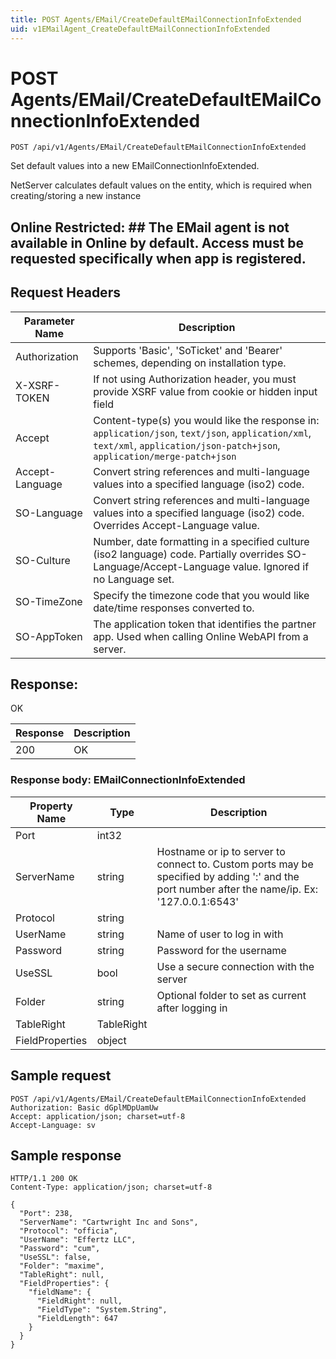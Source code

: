 ```yaml
---
title: POST Agents/EMail/CreateDefaultEMailConnectionInfoExtended
uid: v1EMailAgent_CreateDefaultEMailConnectionInfoExtended
---
```


# POST Agents/EMail/CreateDefaultEMailConnectionInfoExtended

```http
POST /api/v1/Agents/EMail/CreateDefaultEMailConnectionInfoExtended
```

Set default values into a new EMailConnectionInfoExtended.


NetServer calculates default values on the entity, which is required when creating/storing a new instance


## Online Restricted: ## The EMail agent is not available in Online by default. Access must be requested specifically when app is registered.







## Request Headers

| Parameter Name | Description |
|----------------|-------------|
| Authorization  | Supports 'Basic', 'SoTicket' and 'Bearer' schemes, depending on installation type. |
| X-XSRF-TOKEN   | If not using Authorization header, you must provide XSRF value from cookie or hidden input field |
| Accept         | Content-type(s) you would like the response in: `application/json`, `text/json`, `application/xml`, `text/xml`, `application/json-patch+json`, `application/merge-patch+json` |
| Accept-Language | Convert string references and multi-language values into a specified language (iso2) code. |
| SO-Language | Convert string references and multi-language values into a specified language (iso2) code. Overrides Accept-Language value. |
| SO-Culture | Number, date formatting in a specified culture (iso2 language) code. Partially overrides SO-Language/Accept-Language value. Ignored if no Language set. |
| SO-TimeZone | Specify the timezone code that you would like date/time responses converted to. |
| SO-AppToken | The application token that identifies the partner app. Used when calling Online WebAPI from a server. |


## Response:

OK

| Response | Description |
|----------------|-------------|
| 200 | OK |

### Response body: EMailConnectionInfoExtended

| Property Name | Type |  Description |
|----------------|------|--------------|
| Port | int32 |  |
| ServerName | string | Hostname or ip to server to connect to. Custom ports may be specified by adding ':' and the port number after the name/ip. Ex: '127.0.0.1:6543' |
| Protocol | string |  |
| UserName | string | Name of user to log in with |
| Password | string | Password for the username |
| UseSSL | bool | Use a secure connection with the server |
| Folder | string | Optional folder to set as current after logging in |
| TableRight | TableRight |  |
| FieldProperties | object |  |

## Sample request

```http!
POST /api/v1/Agents/EMail/CreateDefaultEMailConnectionInfoExtended
Authorization: Basic dGplMDpUamUw
Accept: application/json; charset=utf-8
Accept-Language: sv
```

## Sample response

```http_
HTTP/1.1 200 OK
Content-Type: application/json; charset=utf-8

{
  "Port": 238,
  "ServerName": "Cartwright Inc and Sons",
  "Protocol": "officia",
  "UserName": "Effertz LLC",
  "Password": "cum",
  "UseSSL": false,
  "Folder": "maxime",
  "TableRight": null,
  "FieldProperties": {
    "fieldName": {
      "FieldRight": null,
      "FieldType": "System.String",
      "FieldLength": 647
    }
  }
}
```